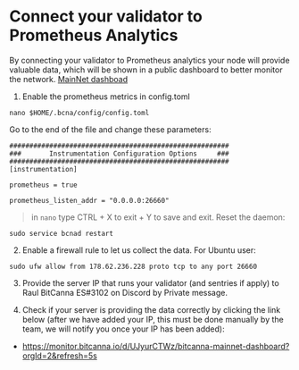 # Connect your validator to Prometheus Analytics

By connecting your validator to Prometheus analytics your node will provide valuable data, which will be shown in a public dashboard to better monitor the network.
[MainNet dashboad](https://monitor.bitcanna.io/d/UJyurCTWz/bitcanna-mainnet-dashboard?orgId=2&refresh=5s)

1. Enable the prometheus metrics in config.toml
```
nano $HOME/.bcna/config/config.toml
```
Go to the end of the file and change these parameters:
```
#######################################################
###       Instrumentation Configuration Options     ###
#######################################################
[instrumentation]

prometheus = true

prometheus_listen_addr = "0.0.0.0:26660"

```
>in `nano` type CTRL + X to exit + Y to save and exit.
Reset the daemon:
```
sudo service bcnad restart
```
2. Enable a firewall rule to let us collect the data.
For Ubuntu user:
```
sudo ufw allow from 178.62.236.228 proto tcp to any port 26660
```

3. Provide the server IP that runs your validator (and sentries if apply) to Raul BitCanna ES#3102 on Discord by Private message.

4. Check if your server is providing the data correctly by clicking the link below (after we have added your IP, this must be done manually by the team, we will notify you once your IP has been added):
  * https://monitor.bitcanna.io/d/UJyurCTWz/bitcanna-mainnet-dashboard?orgId=2&refresh=5s 
  


